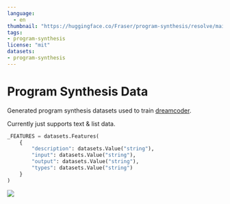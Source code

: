 ```yaml
---
language: 
  - en
thumbnail: "https://huggingface.co/Fraser/program-synthesis/resolve/main/img.png"
tags:
- program-synthesis
license: "mit"
datasets:
- program-synthesis
---
```

# Program Synthesis Data

Generated program synthesis datasets used to train [dreamcoder](https://github.com/ellisk42/ec).

Currently just supports text & list data.

```python
_FEATURES = datasets.Features(
    {
        "description": datasets.Value("string"),
        "input": datasets.Value("string"),
        "output": datasets.Value("string"),
        "types": datasets.Value("string")
    }
)
```

![](https://huggingface.co/Fraser/program-synthesis/resolve/main/img.png)
